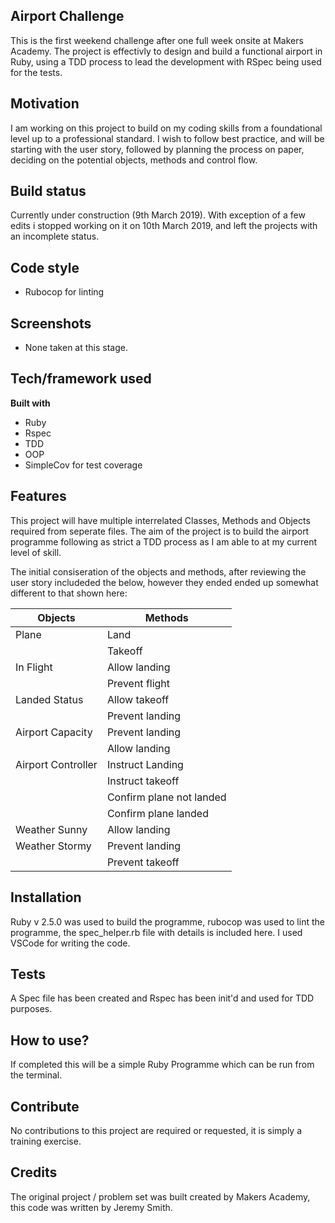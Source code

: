 ## Airport Challenge
This is the first weekend challenge after one full week onsite at Makers Academy. The project is effectivly to design and build a functional airport in Ruby, using a TDD process to lead the development with RSpec being used for the tests.  

## Motivation
I am working on this project to build on my coding skills from a foundational level up to a professional standard. I wish to follow best practice, and will be starting with the user story, followed by planning the process on paper, deciding on the potential objects, methods and control flow. 

## Build status
Currently under construction (9th March 2019). With exception of a few edits i stopped working on it on 10th March 2019, and left the projects with an incomplete status. 

## Code style
- Rubocop for linting
 
## Screenshots
- None taken at this stage. 

## Tech/framework used
<b>Built with</b>
- Ruby
- Rspec
- TDD
- OOP
- SimpleCov for test coverage

## Features
This project will have multiple interrelated Classes, Methods and Objects required from seperate files. The aim of the project is to build the airport programme following as strict a TDD process as I am able to at my current level of skill. 

The initial consiseration of the objects and methods, after reviewing the user story includeded the below, however they ended ended up somewhat different to that shown here:

| Objects             | Methods                  |
|---------------------|------------------------- |
| Plane               | Land                     |
|                     | Takeoff                  |
| In Flight           | Allow landing            |
|                     | Prevent flight           |
| Landed Status       | Allow takeoff            |
|                     | Prevent landing          |
| Airport Capacity    | Prevent landing          |
|                     | Allow landing            |
| Airport Controller  | Instruct Landing         |
|                     | Instruct takeoff         |
|                     | Confirm plane not landed |
|                     | Confirm plane landed     |
| Weather Sunny       | Allow landing            |
| Weather Stormy      | Prevent landing          |
|                     | Prevent takeoff          |



## Installation
Ruby v 2.5.0 was used to build the programme, rubocop was used to lint the programme, the spec_helper.rb file with details is included here. I used VSCode for writing the code. 

## Tests
A Spec file has been created and Rspec has been init'd and used for TDD purposes. 

## How to use?
If completed this will be a simple Ruby Programme which can be run from the terminal. 

## Contribute
No contributions to this project are required or requested, it is simply a training exercise. 

## Credits
The original project / problem set was built created by Makers Academy, this code was written by Jeremy Smith. 
